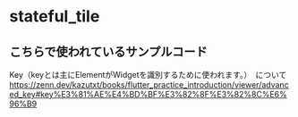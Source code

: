 # stateful_tile

## こちらで使われているサンプルコード
Key（keyとは主にElementがWidgetを識別するために使われます。）　について
https://zenn.dev/kazutxt/books/flutter_practice_introduction/viewer/advanced_key#key%E3%81%AE%E4%BD%BF%E3%82%8F%E3%82%8C%E6%96%B9
